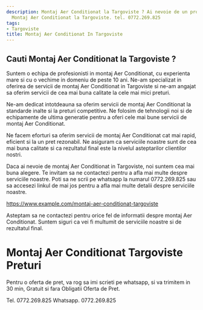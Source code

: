 ```yaml
---
description: Montaj Aer Conditionat la Targoviste ? Ai nevoie de un profesionist in
  Montaj Aer Conditionat la Targoviste. tel. 0772.269.825
tags:
- Targoviste
title: Montaj Aer Conditionat In Targoviste
---
```



## Cauti Montaj Aer Conditionat la Targoviste ?

Suntem o echipa de profesionisti in montaj Aer Conditionat, cu experienta mare si cu o vechime in domeniu de peste 10 ani. Ne-am specializat in oferirea de servicii de montaj Aer Conditionat in Targoviste si ne-am angajat sa oferim servicii de cea mai buna calitate la cele mai mici preturi. 

Ne-am dedicat intotdeauna sa oferim servicii de montaj Aer Conditionat la standarde inalte si la preturi competitive. Ne folosim de tehnologii noi si de echipamente de ultima generatie pentru a oferi cele mai bune servicii de montaj Aer Conditionat. 

Ne facem eforturi sa oferim servicii de montaj Aer Conditionat cat mai rapid, eficient si la un pret rezonabil. Ne asiguram ca serviciile noastre sunt de cea mai buna calitate si ca rezultatul final este la nivelul asteptarilor clientilor nostri. 

Daca ai nevoie de montaj Aer Conditionat in Targoviste, noi suntem cea mai buna alegere. Te invitam sa ne contactezi pentru a afla mai multe despre serviciile noastre. Poti sa ne scrii pe whatsapp la numarul 0772.269.825 sau sa accesezi linkul de mai jos pentru a afla mai multe detalii despre serviciile noastre. 

https://www.example.com/montaj-aer-conditionat-targoviste 

Asteptam sa ne contactezi pentru orice fel de informatii despre montaj Aer Conditionat. Suntem siguri ca vei fi multumit de serviciile noastre si de rezultatul final.

# Montaj Aer Conditionat Targoviste Preturi
Pentru o oferta de pret, va rog sa imi scrieti pe whatsapp, si va trimitem in 30 min, Gratuit si fara Obligatii Oferta de Pret.

Tel. 0772.269.825
Whatsapp. 0772.269.825
